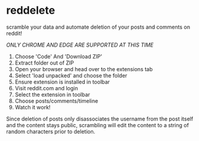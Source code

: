 # reddelete
scramble your data and automate deletion of your posts and comments on reddit!

*ONLY CHROME AND EDGE ARE SUPPORTED AT THIS TIME*

1. Choose 'Code' And 'Download ZIP'
2. Extract folder out of ZIP
3. Open your browser and head over to the extensions tab
4. Select 'load unpacked' and choose the folder
5. Ensure extension is installed in toolbar
6. Visit reddit.com and login
7. Select the extension in toolbar
8. Choose posts/comments/timeline
9. Watch it work!

Since deletion of posts only disassociates the username from the post itself and the content stays public, scrambling will edit the content to a string of random characters prior to deletion.
